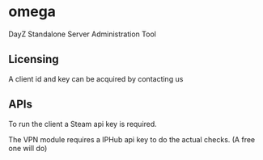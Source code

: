 # omega
DayZ Standalone Server Administration Tool

## Licensing

A client id and key can be acquired by contacting us

## APIs

To run the client a Steam api key is required.

The VPN module requires a IPHub api key to do the actual checks. (A free one will do)

